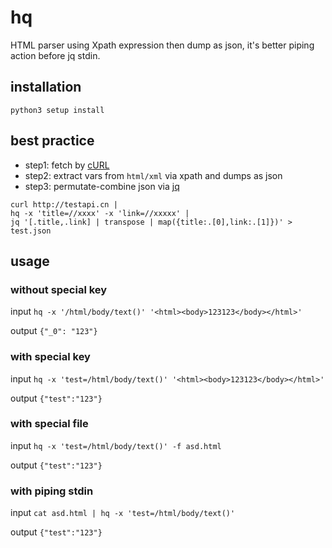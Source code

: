 # hq
HTML parser using Xpath expression then dump as json,
it's better piping action before jq stdin.

## installation

```shell
python3 setup install
```

## best practice
- step1: fetch by [cURL](https://github.com/curl/curl)
- step2: extract vars from `html/xml` via xpath and dumps as json
- step3: permutate-combine json via [jq](https://github.com/stedolan/jq)

```shell
curl http://testapi.cn | 
hq -x 'title=//xxxx' -x 'link=//xxxxx' |
jq '[.title,.link] | transpose | map({title:.[0],link:.[1]})' > test.json
```

## usage

### without special key
input
`hq -x '/html/body/text()' '<html><body>123123</body></html>'`

output 
`{"_0": "123"}`

### with special key
input
`hq -x 'test=/html/body/text()' '<html><body>123123</body></html>'`

output
`{"test":"123"}`

### with special file
input
`hq -x 'test=/html/body/text()' -f asd.html`

output
`{"test":"123"}`

### with piping stdin
input
`cat asd.html | hq -x 'test=/html/body/text()'`

output
`{"test":"123"}`
